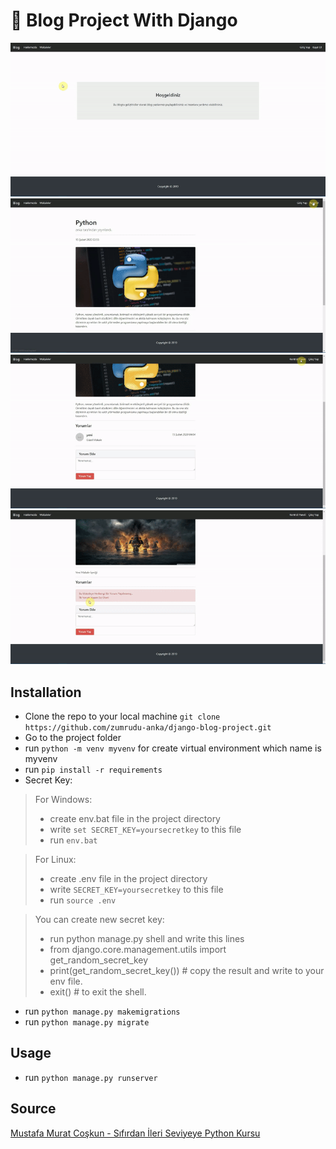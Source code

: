 # 📰 Blog Project With Django

<p align = "center">
  <img src = "https://github.com/zumrudu-anka/Blog-Project-With-Django/blob/master/presentationMedia/1.gif">
  <img src = "https://github.com/zumrudu-anka/Blog-Project-With-Django/blob/master/presentationMedia/2.gif">
  <img src = "https://github.com/zumrudu-anka/Blog-Project-With-Django/blob/master/presentationMedia/3.gif">
  <img src = "https://github.com/zumrudu-anka/Blog-Project-With-Django/blob/master/presentationMedia/4.gif">
</p>

## Installation

- Clone the repo to your local machine `git clone https://github.com/zumrudu-anka/django-blog-project.git`
- Go to the project folder
- run `python -m venv myvenv` for create virtual environment which name is myvenv
- run `pip install -r requirements`
- Secret Key:  
> For Windows:
> - create env.bat file in the project directory
> - write `set SECRET_KEY=yoursecretkey` to this file
> - run `env.bat`

> For Linux:
> - create .env file in the project directory
> - write `SECRET_KEY=yoursecretkey` to this file
> - run `source .env`

> You can create new secret key:
> - run python manage.py shell and write this lines
> - from django.core.management.utils import get_random_secret_key
> - print(get_random_secret_key()) # copy the result and write to your env file.
> - exit() # to exit the shell.

- run `python manage.py makemigrations`
- run `python manage.py migrate`

## Usage

- run `python manage.py runserver`

## Source

[Mustafa Murat Coşkun - Sıfırdan İleri Seviyeye Python Kursu](https://www.udemy.com/course/sifirdan-ileri-seviyeye-python/)
